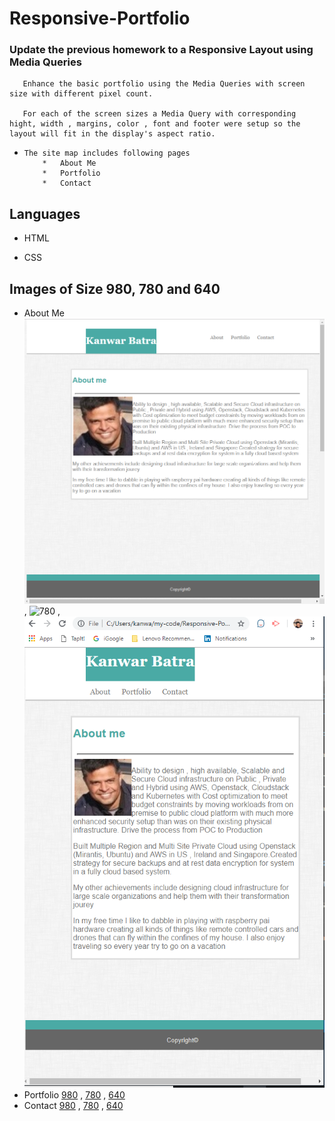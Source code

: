 # Responsive-Portfolio

 ### Update the previous homework to a Responsive Layout using Media Queries
  
       Enhance the basic portfolio using the Media Queries with screen size with different pixel count.

       For each of the screen sizes a Media Query with corresponding hight, width , margins, color , font and footer were setup so the layout will fit in the display's aspect ratio.

  *     The site map includes following pages
            *   About Me
            *   Portfolio
            *   Contact

## Languages 

  *    HTML

  *    CSS

## Images of Size 980, 780 and 640 
 * About Me   
 ![980](assets/images/980-image-aboutme.png) ,  ![780](assets/images/780-image-aboutme.png ) , ![a 640 link](./assets/images/640-image-aboutme.png?raw=true)
 * Portfolio  [980](/assets/images/980-image-portfolio.png) , [780](/assets/images/780-image-portfolio.png) , [640](/assets/images/640-image-portfolio.png)
 * Contact    [980](/assets/images/980-image-contact.png) , [780](/assets/images/780-image.png) , [640](/assets/images/640-image.png)